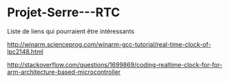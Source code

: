 # Projet-Serre---RTC

Liste de liens qui pourraient être intéressants

http://winarm.scienceprog.com/winarm-gcc-tutorial/real-time-clock-of-lpc2148.html

http://stackoverflow.com/questions/1699869/coding-realtime-clock-for-for-arm-architecture-based-microcontroller
